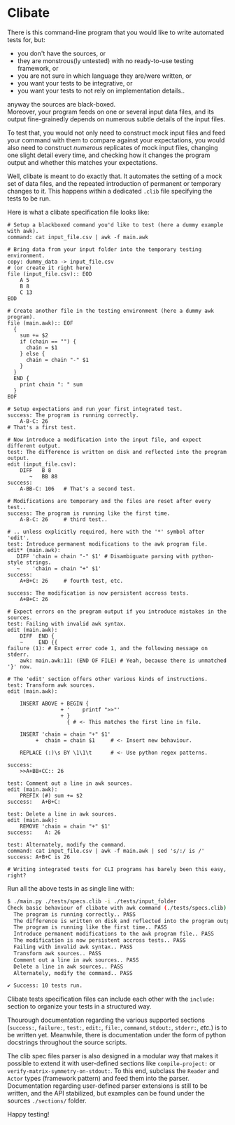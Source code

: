 # Clibate

There is this command-line program
that you would like to write automated tests for, but:
- you don't have the sources, or
- they are monstrous(ly untested) with no ready-to-use testing framework, or
- you are not sure in which language they are/were written, or
- you want your tests to be integrative, or
- you want your tests to not rely on implementation details..

anyway the sources are black-boxed.  
Moreover, your program feeds on one or several input data files,
and its output fine-grainedly depends
on numerous subtle details of the input files.

To test that, you would not only need to construct mock input files
and feed your command with them to compare against your expectations,
you would also need to construct *numerous* replicates of mock input files,
changing one slight detail every time,
and checking how it changes the program output and whether this matches
your expectations.

Well, clibate is meant to do exactly that.
It automates the setting of a mock set of data files,
and the repeated introduction of permanent or temporary changes to it.
This happens within a dedicated `.clib` file specifying the tests to be run.

Here is what a clibate specification file looks like:

```clib
# Setup a blackboxed command you'd like to test (here a dummy example with awk).
command: cat input_file.csv | awk -f main.awk

# Bring data from your input folder into the temporary testing environment.
copy: dummy_data -> input_file.csv
# (or create it right here)
file (input_file.csv):: EOD
    A 5
    B 8
    C 13
EOD

# Create another file in the testing environment (here a dummy awk program).
file (main.awk):: EOF
  {
    sum += $2
    if (chain == "") {
      chain = $1
    } else {
      chain = chain "-" $1
    }
  }
  END {
    print chain ": " sum
  }
EOF

# Setup expectations and run your first integrated test.
success: The program is running correctly.
    A-B-C: 26
# That's a first test.

# Now introduce a modification into the input file, and expect different output.
test: The difference is written on disk and reflected into the program output.
edit (input_file.csv):
    DIFF   B 8
       ~   BB 88
success:
    A-BB-C: 106   # That's a second test.

# Modifications are temporary and the files are reset after every test..
success: The program is running like the first time.
    A-B-C: 26     # third test..

# .. unless explicitly required, here with the '*' symbol after 'edit'.
test: Introduce permanent modifications to the awk program file.
edit* (main.awk):
   DIFF 'chain = chain "-" $1' # Disambiguate parsing with python-style strings.
   ~    'chain = chain "+" $1'
success:
    A+B+C: 26     # fourth test, etc.

success: The modification is now persistent accross tests.
    A+B+C: 26

# Expect errors on the program output if you introduce mistakes in the sources.
test: Failing with invalid awk syntax.
edit (main.awk):
    DIFF  END {
    ~     END {{
failure (1): # Expect error code 1, and the following message on stderr.
    awk: main.awk:11: (END OF FILE) # Yeah, because there is unmatched '}' now.

# The 'edit' section offers other various kinds of instructions.
test: Transform awk sources.
edit (main.awk):

    INSERT ABOVE + BEGIN {
                 + '    printf ">>"'
                 + }
                   { # <- This matches the first line in file.

    INSERT 'chain = chain "+" $1'
         +  chain = chain $1     # <- Insert new behaviour.

    REPLACE (:)\s BY \1\1\t      # <- Use python regex patterns.

success:
    >>A+BB+CC::	26

test: Comment out a line in awk sources.
edit (main.awk):
    PREFIX (#) sum += $2
success:   A+B+C:

test: Delete a line in awk sources.
edit (main.awk):
    REMOVE 'chain = chain "+" $1'
success:    A: 26

test: Alternately, modify the command.
command: cat input_file.csv | awk -f main.awk | sed 's/:/ is /'
success: A+B+C is 26

# Writing integrated tests for CLI programs has barely been this easy, right?
```

Run all the above tests in as single line with:

```sh
$ ./main.py ./tests/specs.clib -i ./tests/input_folder
Check basic behaviour of clibate with awk command (./tests/specs.clib):
  The program is running correctly.. PASS
  The difference is written on disk and reflected into the program output.. PASS
  The program is running like the first time.. PASS
  Introduce permanent modifications to the awk program file.. PASS
  The modification is now persistent accross tests.. PASS
  Failing with invalid awk syntax.. PASS
  Transform awk sources.. PASS
  Comment out a line in awk sources.. PASS
  Delete a line in awk sources.. PASS
  Alternately, modify the command.. PASS

✔ Success: 10 tests run.
```

Clibate tests specification files can include each other with the `include:`
section to organize your tests in a structured way.

Thourough documentation regarding the various supported sections
(`success:`, `failure:`, `test:`, `edit:`, `file:`, `command`,
`stdout:`, `stderr:`, *etc.*)
is to be written yet.
Meanwhile, there is documentation under the form of python docstrings
throughout the source scripts.

The clib spec files parser is also designed in a modular way
that makes it possible to extend it with user-defined sections
like `compile-project:` or `verify-matrix-symmetry-on-stdout:`.
To this end, subclass the `Reader` and `Actor` types (framework pattern)
and feed them into the parser.
Documentation regarding user-defined parser extensions is still to be written,
and the API stabilized,
but examples can be found under the sources `./sections/` folder.

Happy testing!
